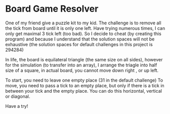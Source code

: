 # Board Game Resolver

One of my friend give a puzzle kit to my kid. The challenge is to remove all the tick from board until it is only one left. 
Have trying numerous times, I can only get maximal 3 tick left (too bad). So I decide to cheat (by creating this program) and because I understand that the solution spaces will not be exhaustive (the solution spaces for default challenges in this project is 294284) 

In life, the board is equilateral triangle (the same size on all sides), however for the simulation (to transfer into an array), 
I arrange the triagle into half size of a square, in actual board, you cannot move  down right , or up left.

To start, you need to leave one empty place (31 in the default challenge) 
To move, you need to pass a tick to an empty place, but only if there is a tick in between your tick and the empty place.
You can do this horizontal, vertical or diagonal.

Have a try!







